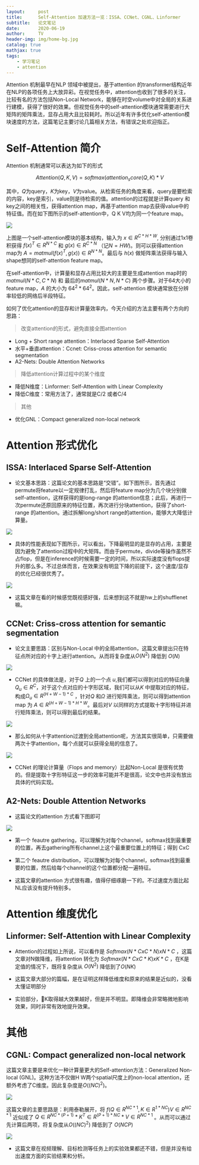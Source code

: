 ```yaml
---
layout:     post
title:      Self-Attention 加速方法一览：ISSA、CCNet、CGNL、Linformer
subtitle:   论文笔记
date:       2020-06-19
author:     TV
header-img: img/home-bg.jpg
catalog: true
mathjax: true
tags:
    - 学习笔记
    - attention
---
```



Attention 机制最早在NLP 领域中被提出，基于attention 的transformer结构近年在NLP的各项任务上大放异彩。在视觉任务中，attention也收到了很多的关注，比较有名的方法包括Non-Local Network，能够在时空volume中对全局的关系进行建模，获得了很好的效果。但视觉任务中的self-attention模块通常需要进行大矩阵的矩阵乘法，显存占用大且比较耗时。所以近年有许多优化self-attention模块速度的方法，这篇笔记主要讨论几篇相关方法，有错误之处欢迎指正。



# Self-Attention 简介

Attention 机制通常可以表达为如下的形式

$$Attention(Q, K, V) = softmax(attention_score(Q, K) * V$$

其中，$Q$为query，$K$为key，$V$为value。从检索任务的角度来看，query是要检索的内容，key是索引，value则是待检索的值。attention的过程就是计算query 和key之间的相关性，获得attention map，再基于attention map去获得value中的特征值。而在如下图所示的self-attention中，Q K V均为同一个feature map。

![](https://bj.bcebos.com/v1/ltwbucket/blog_images/20200619-attention/att_02.png)

上图是一个self-attention模块的基本结构，输入为 $x \in R^{C*H*W}$, 分别通过1x1卷积获得 $f(x)^T \in R^{N*C}$ 和 $g(x) \in R^{C*N}$ （记$N=HW$)。则可以获得attention map为 $A = matmul(f(x)^T, g(x)) \in R^{N*N}$。最后与 $h(x)$ 做矩阵乘法获得与输入shape想同的self-attention feature map。

在self-attention中，计算量和显存占用比较大的主要是生成attention map时的 $matmul(N*C, C*N)$ 和 最后的$matmul(N*N, N*C)$ 两个步骤。对于64大小的feature map，$A$ 的大小为 $64^2 * 64^2$。因此，self-attention 模块通常放在分辨率较低的网络后半段特征。

如何了优化attention的显存和计算量效率内，今天介绍的方法主要有两个方向的思路：

> 改变attention的形式，避免直接全图attention
* Long + Short range attention：Interlaced Sparse Self-Attention
* 水平+垂直attention：Ccnet: Criss-cross attention for semantic segmentation
* A2-Nets: Double Attention Networks

> 降低attention计算过程中的某个维度
* 降低N维度：Linformer: Self-Attention with Linear Complexity
* 降低C维度：常用方法了，通常就是C/2 或者C/4

> 其他
* 优化GNL：Compact generalized non-local network


# Attention 形式优化

## ISSA: Interlaced Sparse Self-Attention

* 论文基本思路：这篇论文的基本思路是“交错”。如下图所示，首先通过permute将feature以一定规律打乱，然后将feature map分为几个块分别做self-attention，这样获得的是long-range 的attention信息；此后，再进行一次permute还原回原来的特征位置，再次进行分块attention，获得了short-range 的attention。通过拆解long/short range的attention，能够大大降低计算量。

![](https://bj.bcebos.com/v1/ltwbucket/blog_images/20200619-attention/p1_img3.png)

* 具体的性能表现如下图所示，可以看出，下降最明显的是显存的占用，主要是因为避免了attention过程中的大矩阵。而由于permute，divide等操作虽然不占flop，但是在inference的时候需要一定的时间，所以实际速度没有flops提升的那么多。不过总体而言，在效果没有明显下降的前提下，这个速度/显存的优化已经很优秀了。

![](https://bj.bcebos.com/v1/ltwbucket/blog_images/20200619-attention/p1_img1.png)

* 这篇文章在看的时候感觉既视感好强，后来想到这不就是hw上的shufflenet嘛。


## CCNet: Criss-cross attention for semantic segmentation

* 论文主要思路：区别与Non-Local 中的全局attention，这篇文章提出只在特征点所对应的十字上进行attention。从而将复杂度从$O(N^2)$ 降低到 $O(N)$

![](https://bj.bcebos.com/v1/ltwbucket/blog_images/20200619-attention/p2_img4.png)

* CCNet 的具体做法是，对于$Q$ 上的一个点 $u$,我们都可以得到对应的特征向量$Q_u \in R^C$，对于这个点对应的十字形区域，我们可以从$K$ 中提取对应的特征，构成$\Omega_u \in R^{(H+W-1)*C}$ ，针对$Q$ 和$\Omega$ 进行矩阵乘法，则可以得到attention map 为 $A \in R^{(H+W-1)*H*W}$。最后对$V$ 以同样的方式提取十字形特征并进行矩阵乘法，则可以得到最后的结果。

![](https://bj.bcebos.com/v1/ltwbucket/blog_images/20200619-attention/p2_img3.png)

* 那么如何从十字attention过渡到全局attention呢，方法其实很简单，只需要做两次十字attention，每个点就可以获得全局的信息了。

![](https://bj.bcebos.com/v1/ltwbucket/blog_images/20200619-attention/p2_img2.png)

* CCNet 的理论计算量（Flops and memory）比起Non-Local 是很有优势的。但是提取十字形特征这一步的效率可能并不是很高，论文中也并没有放出具体的代码实现。

## A2-Nets: Double Attention Networks

* 这篇论文的attention 方式看下图即可

![](https://bj.bcebos.com/v1/ltwbucket/blog_images/20200619-attention/p4_img1.png)


* 第一个 feautre gathering，可以理解为对每个channel，softmax找到最重要的位置，再去gathering所有channel上这个最重要位置上的特征；得到 CxC

* 第二个 feautre distribution，可以理解为对每个channel，softmax找到最重要的位置，然后给每个channel的这个位置都分配一遍特征。

* 这篇文章的attention 方式很有趣，值得仔细琢磨一下的。不过速度方面比起NL应该没有提升特别多。 


# Attention 维度优化

## Linformer: Self-Attention with Linear Complexity

* Attention的过程如上所说，可以看作是 $Softmax(N*C x C*N) x N*C$ ，这篇文章对N做降维，将attention 转化为 $Softmax(N*C x C*K) x K*C$ ，在K是定值的情况下，既将复杂度从 $O(N^2)$ 降低到了$O(NK)$ 

* 这篇文章大部分的篇幅，是在证明这样降低维度和原来的结果是近似的，没看太懂证明部分

* 实验部分，K取得越大效果越好，但是并不明显。即降维会非常略微地影响效果，同时非常有效地提升效果。

# 其他

## CGNL: Compact generalized non-local network

这篇文章主要是来优化一种计算量更大的Self-attention方法：Generalized Non-local (GNL)。这种方法不仅做H W两个spatial尺度上的non-local attention，还额外考虑了C维度。因此复杂度是$O((NC)^2)$。

![](https://bj.bcebos.com/v1/ltwbucket/blog_images/20200619-attention/p3_img1.png)

这篇文章的主要思路是：利用泰勒展开，将 $f(Q \in R^{NC*1}, K\in R^{1*NC})V\in R^{NC*1}$ 近似成了 $Q \in R^{NC*(P+1)} * K^T\in R^{(P+1)*NC} * V\in  R^{NC*1}$ 。从而可以通过先计算后两项，将复杂度从$O((NC)^2)$ 降低到了 $O(NCP)$

![](https://bj.bcebos.com/v1/ltwbucket/blog_images/20200619-attention/p3_img2.png)

* 这篇文章在视频理解、目标检测等任务上的实验效果都还不错，但是并没有给出速度方面的实验结果和分析。




